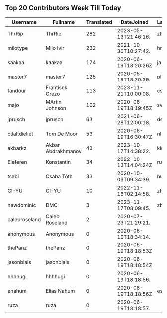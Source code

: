 ## Top 20 Contributors Week Till Today ##
|Username|Fullname|Translated|DateJoined|Language|
|--------|--------|----------|----------|-------|
|ThrRip|ThrRip|282|2023-05-13T21:46:16.|zh_Hans|
|milotype|Milo Ivir|232|2021-10-30T10:27:42.|hr|
|kaakaa|kaakaa|174|2020-06-19T18:20:26Z|ja|
|master7|master7|125|2020-06-19T18:20:39.|pl|
|fandour|Frantisek Grezo|113|2023-11-21T10:00:08.|cs|
|majo|MArtin Johnson|102|2020-06-19T18:19:45Z|sv|
|jprusch|jprusch|63|2021-06-28T12:00:18.|de|
|ctlaltdieliet|Tom De Moor|53|2020-06-19T16:30:47Z|nl|
|akbarkz|Akbar Abdrakhmanov|43|2023-10-17T14:38:22.|kk|
|Eleferen|Konstantin|34|2022-10-13T14:04:24Z|ru|
|tsabi|Csaba Tóth|33|2020-10-03T09:34:39.|hu|
|CI-YU|CI-YU|10|2022-11-16T02:14:58.|zh_Hant|
|newdominic|DMC|3|2023-11-17T08:09:45.|zh_Hant|
|calebroseland|Caleb Roseland|2|2020-07-23T21:29:21.||
|anonymous|Anonymous|0|2020-06-10T18:34:14.||
|thePanz|thePanz|0|2020-06-19T18:18:53Z||
|jasonblais|jasonblais|0|2020-06-19T18:18:54Z||
|hhhhugi|hhhhugi|0|2020-06-19T18:18:56.||
|enahum|Elias  Nahum|0|2020-06-19T18:18:56Z|es|
|ruza|ruza|0|2020-06-19T18:18:57.||
